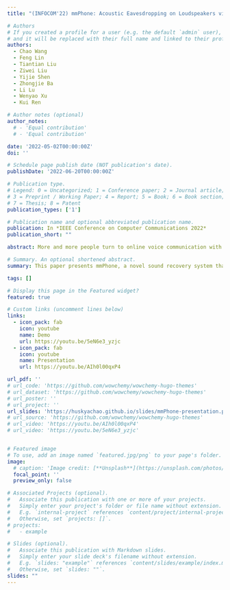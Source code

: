 ```yaml
---
title: "(INFOCOM'22) mmPhone: Acoustic Eavesdropping on Loudspeakers via mmwave-characterized Piezoelectric Effect"

# Authors
# If you created a profile for a user (e.g. the default `admin` user), write the username (folder name) here
# and it will be replaced with their full name and linked to their profile.
authors:
  - Chao Wang
  - Feng Lin
  - Tiantian Liu
  - Ziwei Liu
  - Yijie Shen
  - Zhongjie Ba
  - Li Lu
  - Wenyao Xu
  - Kui Ren

# Author notes (optional)
author_notes:
  # - 'Equal contribution'
  # - 'Equal contribution'

date: '2022-05-02T00:00:00Z'
doi: ''

# Schedule page publish date (NOT publication's date).
publishDate: '2022-06-20T00:00:00Z'

# Publication type.
# Legend: 0 = Uncategorized; 1 = Conference paper; 2 = Journal article;
# 3 = Preprint / Working Paper; 4 = Report; 5 = Book; 6 = Book section;
# 7 = Thesis; 8 = Patent
publication_types: ['1']

# Publication name and optional abbreviated publication name.
publication: In *IEEE Conference on Computer Communications 2022*
publication_short: ""

abstract: More and more people turn to online voice communication with loudspeaker-equipped devices due to its convenience. To prevent speech leakage, soundproof rooms are often adopted. This paper presents mmPhone, a novel acoustic eavesdropping system that recovers loudspeaker speech protected by soundproof environments. The key idea is that properties of piezoelectric films in mmWave band can change with sound pressure due to the piezoelectric effect. If the property changes are acquired by an adversary (i.e., characterizing the piezoelectric effect with mmWaves), speech leakage can happen. More importantly, the piezoelectric film can work without a power supply. Base on this, we proposed a methodology using mmWaves to sense the film and decoding the speech from mmWaves, which turns the film into a passive "microphone". To recover intelligible speech, we further develop an enhancement scheme based on a denoising neural network, multi-channel augmentation, and speech synthesis, to compensate for the propagation and penetration loss of mmWaves. We perform extensive experiments to evaluate mmPhone and conduct digit recognition with over 93% accuracy. The results indicate mmPhone can recover high-quality and intelligible speech from a distance over 5m and is resilient to incident angles of sound waves (within 55 degrees) and different types of loudspeakers.

# Summary. An optional shortened abstract.
summary: This paper presents mmPhone, a novel sound recovery system that can recover high-quality speech protected by soundproof environments via mmWave sensing. 

tags: []

# Display this page in the Featured widget?
featured: true

# Custom links (uncomment lines below)
links:
  - icon_pack: fab
    icon: youtube
    name: Demo
    url: https://youtu.be/5eN6e3_yzjc
  - icon_pack: fab
    icon: youtube
    name: Presentation
    url: https://youtu.be/AIh0l00qxP4

url_pdf: ''
# url_code: 'https://github.com/wowchemy/wowchemy-hugo-themes'
# url_dataset: 'https://github.com/wowchemy/wowchemy-hugo-themes'
# url_poster: ''
# url_project: ''
url_slides: 'https://huskyachao.github.io/slides/mmPhone-presentation.pdf'
# url_source: 'https://github.com/wowchemy/wowchemy-hugo-themes'
# url_video: 'https://youtu.be/AIh0l00qxP4'
# url_video: 'https://youtu.be/5eN6e3_yzjc'


# Featured image
# To use, add an image named `featured.jpg/png` to your page's folder.
image:
  # caption: 'Image credit: [**Unsplash**](https://unsplash.com/photos/pLCdAaMFLTE)'
  focal_point: ''
  preview_only: false

# Associated Projects (optional).
#   Associate this publication with one or more of your projects.
#   Simply enter your project's folder or file name without extension.
#   E.g. `internal-project` references `content/project/internal-project/index.md`.
#   Otherwise, set `projects: []`.
# projects:
#   - example

# Slides (optional).
#   Associate this publication with Markdown slides.
#   Simply enter your slide deck's filename without extension.
#   E.g. `slides: "example"` references `content/slides/example/index.md`.
#   Otherwise, set `slides: ""`.
slides: ""
---
```


<!-- {{% callout note %}}
Click the _Cite_ button above to demo the feature to enable visitors to import publication metadata into their reference management software.
{{% /callout %}}

{{% callout note %}}
Create your slides in Markdown - click the _Slides_ button to check out the example.
{{% /callout %}}

Supplementary notes can be added here, including [code, math, and images](https://wowchemy.com/docs/writing-markdown-latex/). -->

